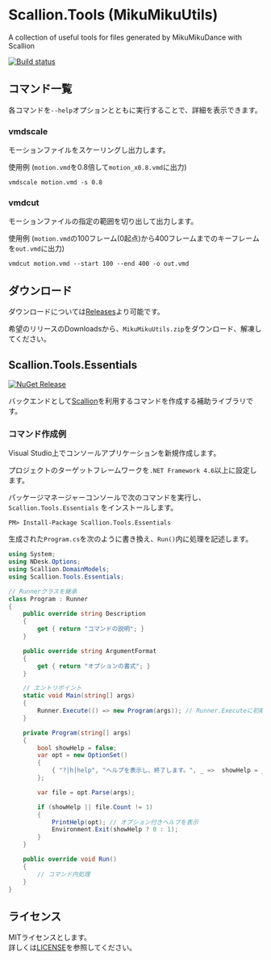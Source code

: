 # Scallion.Tools (MikuMikuUtils)
A collection of useful tools for files generated by MikuMikuDance with Scallion

[![Build status](https://ci.appveyor.com/api/projects/status/82hvphm0h0lg7cu7?svg=true)](https://ci.appveyor.com/project/paralleltree/scallion-tools)


## コマンド一覧
各コマンドを`--help`オプションとともに実行することで、詳細を表示できます。

### vmdscale
モーションファイルをスケーリングし出力します。

使用例 (`motion.vmd`を0.8倍して`motion_x0.8.vmd`に出力)
```
vmdscale motion.vmd -s 0.8
```

### vmdcut
モーションファイルの指定の範囲を切り出して出力します。

使用例 (`motion.vmd`の100フレーム(0起点)から400フレームまでのキーフレームを`out.vmd`に出力)
```
vmdcut motion.vmd --start 100 --end 400 -o out.vmd
```

## ダウンロード
ダウンロードについては[Releases](https://github.com/paralleltree/Scallion.Tools/releases)より可能です。

希望のリリースのDownloadsから、`MikuMikuUtils.zip`をダウンロード、解凍してください。


## Scallion.Tools.Essentials
[![NuGet Release](https://img.shields.io/nuget/vpre/Scallion.Tools.Essentials.svg)](https://www.nuget.org/packages/Scallion.Tools.Essentials)

バックエンドとして[Scallion](https://github.com/paralleltree/Scallion)を利用するコマンドを作成する補助ライブラリです。

### コマンド作成例

Visual Studio上でコンソールアプリケーションを新規作成します。

プロジェクトのターゲットフレームワークを`.NET Framework 4.6`以上に設定します。

パッケージマネージャーコンソールで次のコマンドを実行し、 `Scallion.Tools.Essentials` をインストールします。

```
PM> Install-Package Scallion.Tools.Essentials
```

生成された`Program.cs`を次のように書き換え、`Run()`内に処理を記述します。

```cs
using System;
using NDesk.Options;
using Scallion.DomainModels;
using Scallion.Tools.Essentials;

// Runnerクラスを継承
class Program : Runner
{
    public override string Description
    {
        get { return "コマンドの説明"; }
    }

    public override string ArgumentFormat
    {
        get { return "オプションの書式"; }
    }

    // エントリポイント
    static void Main(string[] args)
    {
        Runner.Execute(() => new Program(args)); // Runner.Executeに初期化処理を渡す
    }

    private Program(string[] args)
    {
        bool showHelp = false;
        var opt = new OptionSet()
        {
            { "?|h|help", "ヘルプを表示し、終了します。", _ =>  showHelp = _ != null }
        };

        var file = opt.Parse(args);

        if (showHelp || file.Count != 1)
        {
            PrintHelp(opt); // オプション付きヘルプを表示
            Environment.Exit(showHelp ? 0 : 1);
        }
    }

    public override void Run()
    {
        // コマンド内処理
    }
}
```


## ライセンス
MITライセンスとします。  
詳しくは[LICENSE](https://github.com/paralleltree/Scallion.Tools/blob/master/LICENSE)を参照してください。
